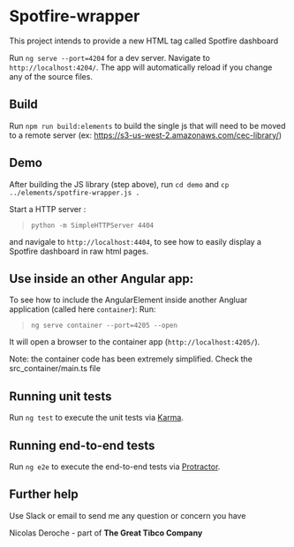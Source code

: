 # Spotfire-wrapper

This project intends to provide a new HTML tag called Spotfire dashboard

Run `ng serve --port=4204` for a dev server. Navigate to `http://localhost:4204/`. The app will automatically reload if you change any of the source files.

## Build

Run `npm run build:elements` to build the single js that will need to be moved to a remote server (ex: https://s3-us-west-2.amazonaws.com/cec-library/)

## Demo

After building the JS library (step above), run `cd demo` and `cp ../elements/spotfire-wrapper.js .`

Start a HTTP server : 
> `python -m SimpleHTTPServer 4404` 

and navigale to `http://localhost:4404`, to see how to easily display a Spotfire dashboard in raw html pages.

## Use inside an other Angular app:
To see how to include the AngularElement <spotfire-wrapper> inside another Angluar application (called here `container`):
Run:
> `ng serve container --port=4205 --open`

It will open a browser to the container app (`http://localhost:4205/`).

Note: the container code has been extremely simplified. Check the src_container/main.ts file

## Running unit tests

Run `ng test` to execute the unit tests via [Karma](https://karma-runner.github.io).

## Running end-to-end tests

Run `ng e2e` to execute the end-to-end tests via [Protractor](http://www.protractortest.org/).

## Further help

Use Slack or email to send me any question or concern you have 

Nicolas Deroche - part of **The Great Tibco Company**